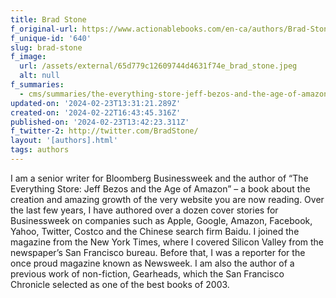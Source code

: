 ```yaml
---
title: Brad Stone
f_original-url: https://www.actionablebooks.com/en-ca/authors/Brad-Stone/
f_unique-id: '640'
slug: brad-stone
f_image:
  url: /assets/external/65d779c12609744d4631f74e_brad_stone.jpeg
  alt: null
f_summaries:
  - cms/summaries/the-everything-store-jeff-bezos-and-the-age-of-amazon.md
updated-on: '2024-02-23T13:31:21.289Z'
created-on: '2024-02-22T16:43:45.316Z'
published-on: '2024-02-23T13:42:23.311Z'
f_twitter-2: http://twitter.com/BradStone/
layout: '[authors].html'
tags: authors
---
```


I am a senior writer for Bloomberg Businessweek and the author of “The Everything Store: Jeff Bezos and the Age of Amazon” – a book about the creation and amazing growth of the very website you are now reading. Over the last few years, I have authored over a dozen cover stories for Businessweek on companies such as Apple, Google, Amazon, Facebook, Yahoo, Twitter, Costco and the Chinese search firm Baidu. I joined the magazine from the New York Times, where I covered Silicon Valley from the newspaper’s San Francisco bureau. Before that, I was a reporter for the once proud magazine known as Newsweek. I am also the author of a previous work of non-fiction, Gearheads, which the San Francisco Chronicle selected as one of the best books of 2003.
